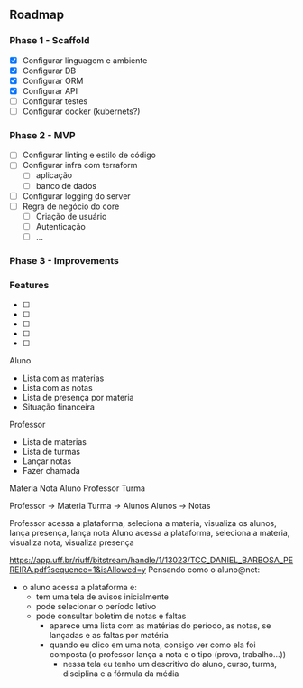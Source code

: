 ## Roadmap

### Phase 1 - Scaffold
- [x] Configurar linguagem e ambiente
- [x] Configurar DB
- [x] Configurar ORM
- [x] Configurar API
- [ ] Configurar testes
- [ ] Configurar docker (kubernets?)

### Phase 2 - MVP
- [ ] Configurar linting e estilo de código
- [ ] Configurar infra com terraform
    - [ ] aplicação
    - [ ] banco de dados
- [ ] Configurar logging do server
- [ ] Regra de negócio do core
    - [ ] Criação de usuário
    - [ ] Autenticação
    - [ ] ...

### Phase 3 - Improvements

### Features
- [ ]
- [ ]
- [ ]
- [ ]
- [ ]

Aluno
- Lista com as materias
- Lista com as notas
- Lista de presença por materia
- Situação financeira

Professor
- Lista de materias
- Lista de turmas
- Lançar notas
- Fazer chamada

Materia
Nota
Aluno
Professor
Turma

Professor -> Materia
Turma -> Alunos
Alunos -> Notas

Professor acessa a plataforma, seleciona a materia, visualiza os alunos, lança presença, lança nota
Aluno acessa a plataforma, seleciona a materia, visualiza nota, visualiza presença

https://app.uff.br/riuff/bitstream/handle/1/13023/TCC_DANIEL_BARBOSA_PEREIRA.pdf?sequence=1&isAllowed=y
Pensando como o aluno@net:
- o aluno acessa a plataforma e:
    - tem uma tela de avisos inicialmente
    - pode selecionar o período letivo
    - pode consultar boletim de notas e faltas
        - aparece uma lista com as matérias do período, as notas, se lançadas e as faltas por matéria
        - quando eu clico em uma nota, consigo ver como ela foi composta (o professor lança a nota e o tipo (prova, trabalho...))
            - nessa tela eu tenho um descritivo do aluno, curso, turma, disciplina e a fórmula da média
